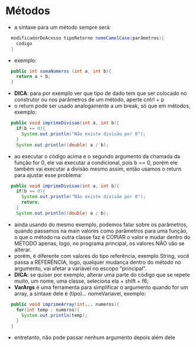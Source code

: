 # Métodos
- a sintaxe para um método sempre será:
```java
  modificadorDeAcesso tipoRetorno nomeCamelCase(parâmetros){
    código
  }
```
- exemplo:
```java
  public int somaNumeros (int a, int b){
    return a + b;
  }
```
- **DICA**: para por exemplo ver que tipo de dado tem que ser colocado no construtor ou nos parâmetros de um método, aperte cntrl + p
- o return pode ser usado analogamente a um break, só que em métodos, exemplo:
```java
  public void imprimeDivisao(int a, int b){
    if(b == 0){
      System.out.println("Não existe divisão por 0");
    }
    System.out.println((double) a / b);
```
- ao executar o código acima e o segundo argumento da chamada da função for 0, ele vai executar a condicional, pois b == 0, porém ele também vai executar a divisão mesmo assim, então usamos o return para ajustar esse problema:
```java
  public void imprimeDivisao(int a, int b){
    if(b == 0){
      System.out.println("Não existe divisão por 0");
      return;
    }
    System.out.println((double) a / b);
```
- ainda usando do mesmo exemplo, podemos falar sobre os parâmetros, quando passamos na main valores como parâmetros para uma função, o que o método na outra classe faz é COPIAR o valor e mudar dentro do MÉTODO apenas, logo, no programa principal, os valores NÃO vão se alterar.
- porém, é diferente com valores do tipo referência, exemplo String, você passa a REFERÊNCIA, logo, qualquer mudança dentro do método no argumento, vai afetar a variável no escopo "principal".
- **DICA**: se quiser por exemplo, alterar uma parte do código que se repete muito, um nome, uma classe, seleciona ela + shift + f6;
- **VarArgs** é uma ferramenta para simplificar o argumento quando for um array, a sintaxe dele é (tipo)... nomeVariavel, exemplo:
```java
  public void imprimeArray(int... numeros){
    for(int temp : numeros){
      System.out.println(temp);
    }
  }
```
- entretanto, não pode passar nenhum argumento depois além dele
